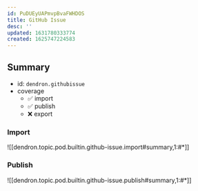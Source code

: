 ```yaml
---
id: PuDUEyUAPmvpBvaFWHDOS
title: GitHub Issue
desc: ''
updated: 1631780333774
created: 1625747224583
---
```

## Summary
- id: `dendron.githubissue`
- coverage
  - ✅ import
  - ✅ publish
  - ❌ export
  

### Import
![[dendron.topic.pod.builtin.github-issue.import#summary,1:#*]]

### Publish
![[dendron.topic.pod.builtin.github-issue.publish#summary,1:#*]]

